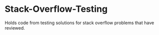 # Stack-Overflow-Testing
Holds code from testing solutions for stack overflow problems that have reviewed.
